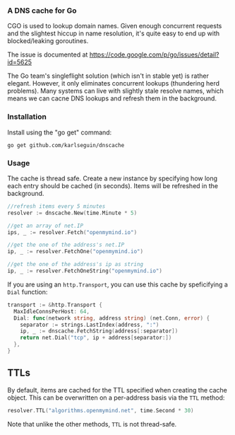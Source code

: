 ### A DNS cache for Go
CGO is used to lookup domain names. Given enough concurrent requests and the slightest hiccup in name resolution, it's quite easy to end up with blocked/leaking goroutines.

The issue is documented at <https://code.google.com/p/go/issues/detail?id=5625>

The Go team's singleflight solution (which isn't in stable yet) is rather elegant. However, it only eliminates concurrent lookups (thundering herd problems). Many systems can live with slightly stale resolve names, which means we can cacne DNS lookups and refresh them in the background.

### Installation
Install using the "go get" command:

    go get github.com/karlseguin/dnscache

### Usage
The cache is thread safe. Create a new instance by specifying how long each entry should be cached (in seconds). Items will be refreshed in the background.

```go
//refresh items every 5 minutes
resolver := dnscache.New(time.Minute * 5)

//get an array of net.IP
ips, _ := resolver.Fetch("openmymind.io")

//get the one of the address's net.IP
ip, _ := resolver.FetchOne("openmymind.io")

//get the one of the address's ip as string
ip, _ := resolver.FetchOneString("openmymind.io")
```

If you are using an `http.Transport`, you can use this cache by speficifying a
`Dial` function:

```go
transport := &http.Transport {
  MaxIdleConnsPerHost: 64,
  Dial: func(network string, address string) (net.Conn, error) {
    separator := strings.LastIndex(address, ":")
    ip, _ := dnscache.FetchString(address[:separator])
    return net.Dial("tcp", ip + address[separator:])
  },
}
```

## TTLs

By default, items are cached for the TTL specified when creating the cache object. This can be overwritten on a per-address basis via the `TTL` method:

```go
resolver.TTL("algorithms.openmymind.net", time.Second * 30)
```

Note that unlike the other methods, `TTL` is not thread-safe.
